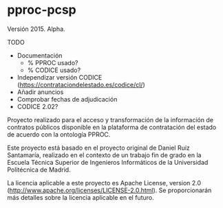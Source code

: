pproc-pcsp
==========

Versión 2015.
Alpha.

TODO
- Documentación
  - % PPROC usado?
  - % CODICE usado?
- Independizar versión CODICE (https://contrataciondelestado.es/codice/cl/)
- Añadir anuncios
- Comprobar fechas de adjudicación
- CODICE 2.02?

Proyecto realizado para el acceso y transformación de la información de contratos públicos disponible en la plataforma de contratación del estado de acuerdo con la ontología PPROC.

Este proyecto está basado en el proyecto original de Daniel Ruíz Santamaría, realizado en el contexto de un trabajo fin de grado en la Escuela Técnica Superior de Ingenieros Informáticos de la Universidad Politécnica de Madrid.

La licencia aplicable a este proyecto es Apache License, version 2.0 (http://www.apache.org/licenses/LICENSE-2.0.html). Se proporcionarán más detalles sobre la licencia aplicable en el futuro.
